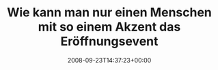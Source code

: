 ---
retweeted: false
source: <a href="http://twitter.com" rel="nofollow">Twitter Web Client</a>
entities:
  hashtags:
  - text: kopfschüttel
    indices:
    - '92'
    - '105'
  symbols: []
  user_mentions: []
  urls: []
display_text_range:
- '0'
- '105'
favorite_count: '0'
id_str: '931713694'
truncated: false
retweet_count: '0'
id: '931713694'
created_at: Tue Sep 23 14:37:23 +0000 2008
favorited: false
full_text: 'Wie kann man nur einen Menschen mit so einem Akzent das Eröffnungsevent
  sprechen lassen...? #kopfschüttel'
lang: de
tags:
- kopfschüttel
- pesos/twitter
date: '2008-09-23T14:37:23+00:00'
src: https://twitter.com/bascht/status/931713694
original_url: https://twitter.com/bascht/status/931713694
type: twitter_tweet
text: 'Wie kann man nur einen Menschen mit so einem Akzent das Eröffnungsevent sprechen
  lassen...? #kopfschüttel'
title: Wie kann man nur einen Menschen mit so einem Akzent das Eröffnungsevent

---